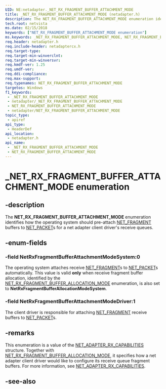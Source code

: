 ```yaml
---
UID: NE:netadapter._NET_RX_FRAGMENT_BUFFER_ATTACHMENT_MODE
title: _NET_RX_FRAGMENT_BUFFER_ATTACHMENT_MODE (netadapter.h)
description: The NET_RX_FRAGMENT_BUFFER_ATTACHMENT_MODE enumeration identifies how the operating system should pre-attach NET_PACKET_FRAGMENT buffers to NET_PACKETs for a net adapter client driver's receive queues.
tech.root: netvista
ms.date: 02/15/2018
keywords: ["NET_RX_FRAGMENT_BUFFER_ATTACHMENT_MODE enumeration"]
ms.keywords: _NET_RX_FRAGMENT_BUFFER_ATTACHMENT_MODE, NET_RX_FRAGMENT_BUFFER_ATTACHMENT_MODE,
req.header: netadapter.h
req.include-header: netadaptercx.h
req.target-type: 
req.target-min-winverclnt: 
req.target-min-winversvr: 
req.kmdf-ver: 1.25
req.umdf-ver: 
req.ddi-compliance: 
req.max-support: 
req.typenames: NET_RX_FRAGMENT_BUFFER_ATTACHMENT_MODE
targetos: Windows
f1_keywords:
 - _NET_RX_FRAGMENT_BUFFER_ATTACHMENT_MODE
 - netadapter/_NET_RX_FRAGMENT_BUFFER_ATTACHMENT_MODE
 - NET_RX_FRAGMENT_BUFFER_ATTACHMENT_MODE
 - netadapter/NET_RX_FRAGMENT_BUFFER_ATTACHMENT_MODE
topic_type:
 - apiref
api_type:
 - HeaderDef
api_location:
 - netadapter.h
api_name:
 - _NET_RX_FRAGMENT_BUFFER_ATTACHMENT_MODE
 - NET_RX_FRAGMENT_BUFFER_ATTACHMENT_MODE
---
```


# _NET_RX_FRAGMENT_BUFFER_ATTACHMENT_MODE enumeration


## -description

The **NET_RX_FRAGMENT_BUFFER_ATTACHMENT_MODE** enumeration identifies how the operating system should pre-attach [NET_FRAGMENT](../fragment/ns-fragment-_net_fragment.md) buffers to [NET_PACKET](../packet/ns-packet-_net_packet.md)s for a net adapter client driver's receive queues.

## -enum-fields

### -field NetRxFragmentBufferAttachmentModeSystem:0 

The operating system attaches receive [NET_FRAGMENT](../fragment/ns-fragment-_net_fragment.md)s to [NET_PACKET](../packet/ns-packet-_net_packet.md)s automatically. This value is valid **only** when receive fragment buffer allocation, identified by the [NET_RX_FRAGMENT_BUFFER_ALLOCATION_MODE](ne-netadapter-_net_rx_fragment_buffer_allocation_mode.md) enumeration, is also set to **NetRxFragmentBufferAllocationModeSystem**.

### -field NetRxFragmentBufferAttachmentModeDriver:1 

The client driver is responsible for attaching [NET_FRAGMENT](../fragment/ns-fragment-_net_fragment.md) receive buffers to [NET_PACKET](../packet/ns-packet-_net_packet.md)s.

## -remarks

This enumeration is a value of the [NET_ADAPTER_RX_CAPABILITIES](ns-netadapter-_net_adapter_rx_capabilities.md) structure. Together with [NET_RX_FRAGMENT_BUFFER_ALLOCATION_MODE](ne-netadapter-_net_rx_fragment_buffer_allocation_mode.md), it specifies how a net adapter client driver would like to configure its receive queue fragment buffers. For more information, see [NET_ADAPTER_RX_CAPABILITIES](ns-netadapter-_net_adapter_rx_capabilities.md).

## -see-also

